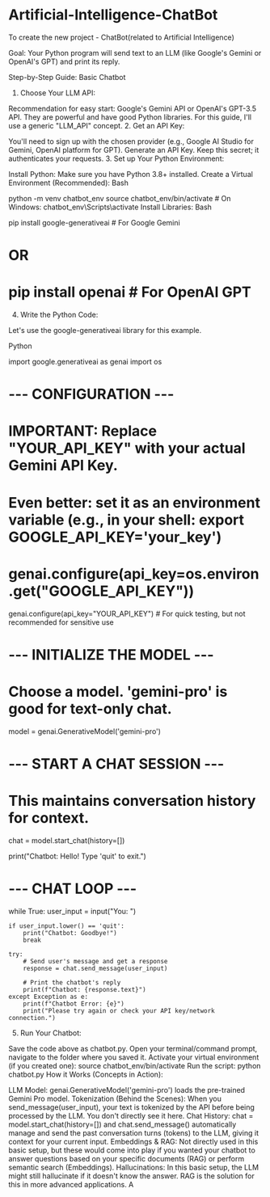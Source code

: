 # Artificial-Intelligence-ChatBot
To create the new project - ChatBot(related to Artificial Intelligence)

Goal: Your Python program will send text to an LLM (like Google's Gemini or OpenAI's GPT) and print its reply.

Step-by-Step Guide: Basic Chatbot
1. Choose Your LLM API:

Recommendation for easy start: Google's Gemini API or OpenAI's GPT-3.5 API. They are powerful and have good Python libraries.
For this guide, I'll use a generic "LLM_API" concept.
2. Get an API Key:

You'll need to sign up with the chosen provider (e.g., Google AI Studio for Gemini, OpenAI platform for GPT).
Generate an API Key. Keep this secret; it authenticates your requests.
3. Set up Your Python Environment:

Install Python: Make sure you have Python 3.8+ installed.
Create a Virtual Environment (Recommended):
Bash

python -m venv chatbot_env
source chatbot_env/bin/activate  # On Windows: chatbot_env\Scripts\activate
Install Libraries:
Bash

pip install google-generativeai # For Google Gemini
# OR
# pip install openai # For OpenAI GPT
4. Write the Python Code:

Let's use the google-generativeai library for this example.

Python

import google.generativeai as genai
import os

# --- CONFIGURATION ---
# IMPORTANT: Replace "YOUR_API_KEY" with your actual Gemini API Key.
# Even better: set it as an environment variable (e.g., in your shell: export GOOGLE_API_KEY='your_key')
# genai.configure(api_key=os.environ.get("GOOGLE_API_KEY"))
genai.configure(api_key="YOUR_API_KEY") # For quick testing, but not recommended for sensitive use

# --- INITIALIZE THE MODEL ---
# Choose a model. 'gemini-pro' is good for text-only chat.
model = genai.GenerativeModel('gemini-pro')

# --- START A CHAT SESSION ---
# This maintains conversation history for context.
chat = model.start_chat(history=[])

print("Chatbot: Hello! Type 'quit' to exit.")

# --- CHAT LOOP ---
while True:
    user_input = input("You: ")

    if user_input.lower() == 'quit':
        print("Chatbot: Goodbye!")
        break

    try:
        # Send user's message and get a response
        response = chat.send_message(user_input)

        # Print the chatbot's reply
        print(f"Chatbot: {response.text}")
    except Exception as e:
        print(f"Chatbot Error: {e}")
        print("Please try again or check your API key/network connection.")

5. Run Your Chatbot:

Save the code above as chatbot.py.
Open your terminal/command prompt, navigate to the folder where you saved it.
Activate your virtual environment (if you created one): source chatbot_env/bin/activate
Run the script: python chatbot.py
How it Works (Concepts in Action):

LLM Model: genai.GenerativeModel('gemini-pro') loads the pre-trained Gemini Pro model.
Tokenization (Behind the Scenes): When you send_message(user_input), your text is tokenized by the API before being processed by the LLM. You don't directly see it here.
Chat History: chat = model.start_chat(history=[]) and chat.send_message() automatically manage and send the past conversation turns (tokens) to the LLM, giving it context for your current input.
Embeddings & RAG: Not directly used in this basic setup, but these would come into play if you wanted your chatbot to answer questions based on your specific documents (RAG) or perform semantic search (Embeddings).
Hallucinations: In this basic setup, the LLM might still hallucinate if it doesn't know the answer. RAG is the solution for this in more advanced applications.
A


